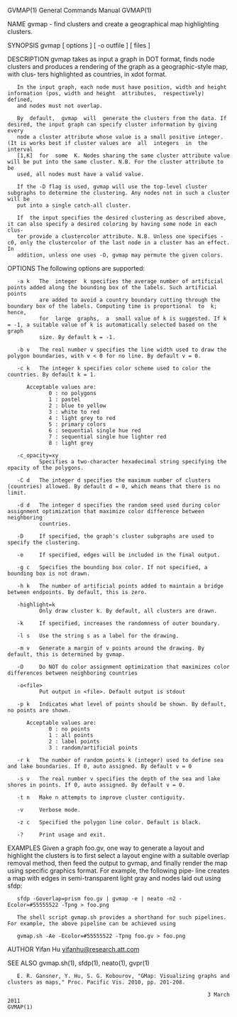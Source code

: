 GVMAP(1)                                                      General Commands Manual                                                     GVMAP(1)

NAME
       gvmap - find clusters and create a geographical map highlighting clusters.

SYNOPSIS
       gvmap [ options ] [ -o outfile ] [ files ]

DESCRIPTION
       gvmap takes as input a graph in DOT format, finds node clusters and produces a rendering of the graph as a geographic-style map, with clus‐
       ters highlighted as countries, in xdot format.

       In the input graph, each node must have position, width and height information (pos, width and height  attributes,  respectively)  defined,
       and nodes must not overlap.

       By  default,  gvmap  will  generate the clusters from the data. If desired, the input graph can specify cluster information by giving every
       node a cluster attribute whose value is a small positive integer. (It is works best if cluster values are  all  integers  in  the  interval
       [1,K]  for  some  K. Nodes sharing the same cluster attribute value will be put into the same cluster. N.B. For the cluster attribute to be
       used, all nodes must have a valid value.

       If the -D flag is used, gvmap will use the top-level cluster subgraphs to determine the clustering. Any nodes not in such a cluster will be
       put into a single catch-all cluster.

       If  the input specifies the desired clustering as described above, it can also specify a desired coloring by having some node in each clus‐
       ter provide a clustercolor attribute. N.B. Unless one specifies -c0, only the clustercolor of the last node in a cluster has an effect.  In
       addition, unless one uses -O, gvmap may permute the given colors.

OPTIONS
       The following options are supported:

       -a k   The  integer  k specifies the average number of artificial points added along the bounding box of the labels. Such artificial points
              are added to avoid a country boundary cutting through the boundary box of the labels. Computing time is proportional  to  k;  hence,
              for  large  graphs,  a  small value of k is suggested. If k = -1, a suitable value of k is automatically selected based on the graph
              size. By default k = -1.

       -b v   The real number v specifies the line width used to draw the polygon boundaries, with v < 0 for no line. By default v = 0.

       -c k   The integer k specifies color scheme used to color the countries. By default k = 1.

          Acceptable values are:
                 0 : no polygons
                 1 : pastel
                 2 : blue to yellow
                 3 : white to red
                 4 : light grey to red
                 5 : primary colors
                 6 : sequential single hue red
                 7 : sequential single hue lighter red
                 8 : light grey

       -c_opacity=xy
              Specifies a two-character hexadecimal string specifying the opacity of the polygons.

       -C d   The integer d specifies the maximum number of clusters (countries) allowed. By default d = 0, which means that there is no limit.

       -d d   The integer d specifies the random seed used during color assignment optimization that maximize color difference between neighboring
              countries.

       -D     If specified, the graph's cluster subgraphs are used to specify the clustering.

       -e     If specified, edges will be included in the final output.

       -g c   Specifies the bounding box color. If not specified, a bounding box is not drawn.

       -h k   The number of artificial points added to maintain a bridge between endpoints. By default, this is zero.

       -highlight=k
              Only draw cluster k. By default, all clusters are drawn.

       -k     If specified, increases the randomness of outer boundary.

       -l s   Use the string s as a label for the drawing.

       -m v   Generate a margin of v points around the drawing. By default, this is determined by gvmap.

       -O     Do NOT do color assignment optimization that maximizes color differences between neighboring countries

       -o<file>
              Put output in <file>. Default output is stdout

       -p k   Indicates what level of points should be shown. By default, no points are shown.

          Acceptable values are:
                 0 : no points
                 1 : all points
                 2 : label points
                 3 : random/artificial points

       -r k   The number of random points k (integer) used to define sea and lake boundaries. If 0, auto assigned. By default v = 0

       -s v   The real number v specifies the depth of the sea and lake shores in points. If 0, auto assigned. By default v = 0.

       -t n   Make n attempts to improve cluster contiguity.

       -v     Verbose mode.

       -z c   Specified the polygon line color. Default is black.

       -?     Print usage and exit.

EXAMPLES
       Given  a  graph  foo.gv, one way to generate a layout and highlight the clusters is to first select a layout engine with a suitable overlap
       removal method, then feed the output to gvmap, and finally render the map using specific graphics format. For example, the following  pipe‐
       line creates a map with edges in semi-transparent light gray and nodes laid out using sfdp:

       sfdp -Goverlap=prism foo.gv | gvmap -e | neato -n2 -Ecolor=#55555522 -Tpng > foo.png

       The shell script gvmap.sh provides a shorthand for such pipelines. For example, the above pipeline can be achieved using

       gvmap.sh -Ae -Ecolor=#55555522 -Tpng foo.gv > foo.png

AUTHOR
       Yifan Hu <yifanhu@research.att.com>

SEE ALSO
       gvmap.sh(1), sfdp(1), neato(1), gvpr(1)

       E. R. Gansner, Y. Hu, S. G. Kobourov, "GMap: Visualizing graphs and clusters as maps," Proc. Pacific Vis. 2010, pp. 201‐208.

                                                                   3 March 2011                                                           GVMAP(1)
